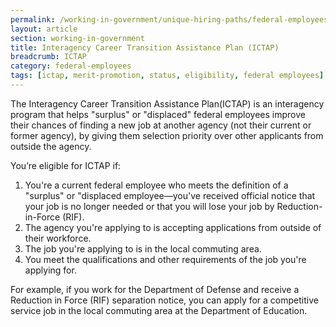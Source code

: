 ```yaml
---
permalink: /working-in-government/unique-hiring-paths/federal-employees/ictap/
layout: article
section: working-in-government
title: Interagency Career Transition Assistance Plan (ICTAP)
breadcrumb: ICTAP
category: federal-employees
tags: [ictap, merit-promotion, status, eligibility, federal employees]
---
```


The Interagency Career Transition Assistance Plan(ICTAP) is an interagency program that helps "surplus" or "displaced" federal employees improve their chances of finding a new job at another agency (not their current or former agency), by giving them selection priority over other applicants from outside the agency.

You’re eligible for ICTAP if:

1. You're a current federal employee who meets the definition of a "surplus" or "displaced employee—you've received official notice that your job is no longer needed or that you will lose your job by Reduction-in-Force (RIF).
2. The agency you're applying to is accepting applications from outside of their workforce.
3. The job you're applying to is in the local commuting area.
4. You meet the qualifications and other requirements of the job you're applying for.

For example, if you work for the Department of Defense and receive a Reduction in Force (RIF) separation notice, you can apply for a competitive service job in the local commuting area at the Department of Education.
